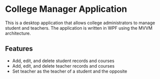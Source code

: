 # College Manager Application
This is a desktop application that allows college administrators to manage student and teachers. The application is written in WPF using the MVVM architecture.

## Features
* Add, edit, and delete student records and courses
* Add, edit, and delete teacher records and courses
* Set teacher as the teacher of a student and the opposite


